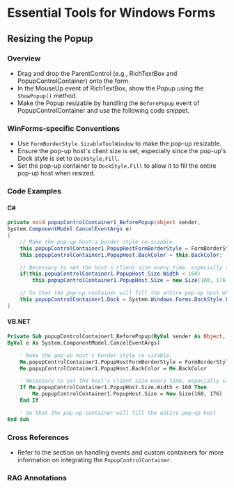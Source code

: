 <!--
source: image
domain: syncfusion-sdk
task: pdf-ocr-to-markdown
language: en (keep original; do not translate)
source_filename: page_634.jpeg
document_name: tools
page_number: 634
page_id: tools#page_634
product: Syncfusion Winforms
version: 11.4.0.26
timestamp: 2025-08-09T10:25:26Z
fidelity: lossless
-->

# Essential Tools for Windows Forms

## Resizing the Popup

### Overview
- Drag and drop the ParentControl (e.g., RichTextBox and PopupControlContainer) onto the form.
- In the MouseUp event of RichTextBox, show the Popup using the `ShowPopup()` method.
- Make the Popup resizable by handling the `BeforePopup` event of PopupControlContainer and use the following code snippet.

### WinForms-specific Conventions
- Use `FormBorderStyle.SizableToolWindow` to make the pop-up resizable.
- Ensure the pop-up host's client size is set, especially since the pop-up's Dock style is set to `DockStyle.Fill`.
- Set the pop-up container to `DockStyle.Fill` to allow it to fill the entire pop-up host when resized.

### Code Examples

#### C#
```csharp
private void popupControlContainer1_BeforePopup(object sender, 
System.ComponentModel.CancelEventArgs e)
{
    // Make the pop-up host's border style re-sizable.
    this.popupControlContainer1.PopupHostFormBorderStyle = FormBorderStyle.SizableToolWindow;
    this.popupControlContainer1.PopupHost.BackColor = this.BackColor;

    // Necessary to set the host's client size every time, especially since the pop-up's Dock style is set to DockStyle.Fill.
    if(this.popupControlContainer1.PopupHost.Size.Width < 160)
        this.popupControlContainer1.PopupHost.Size = new Size(160, 176);

    // So that the pop-up container will fill the entire pop-up host when resized.
    this.popupControlContainer1.Dock = System.Windows.Forms.DockStyle.Fill;
}
```

#### VB.NET
```vb
Private Sub popupControlContainer1_BeforePopup(ByVal sender As Object, 
ByVal e As System.ComponentModel.CancelEventArgs)

    ' Make the pop-up host's border style re-sizable.
    Me.popupControlContainer1.PopupHostFormBorderStyle = FormBorderStyle.SizableToolWindow
    Me.popupControlContainer1.PopupHost.BackColor = Me.BackColor

    ' Necessary to set the host's client size every time, especially since the pop-up's Dock style is set to DockStyle.Fill.
    If Me.popupControlContainer1.PopupHost.Size.Width < 160 Then
        Me.popupControlContainer1.PopupHost.Size = New Size(160, 176)
    End If

    ' So that the pop-up container will fill the entire pop-up host
End Sub
```

### Cross References
- Refer to the section on handling events and custom containers for more information on integrating the `PopupControlContainer`.

### RAG Annotations
<!-- tags: [winforms, popup, resizable, pop-up container, dockstyle, cancelargs] keywords: [resizing, showpopup, borderstyle, toolwindow, formstyle, backcolor, client size] -->